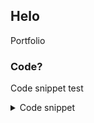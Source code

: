 ## Helo

Portfolio 

### Code?

Code snippet test

<details>
<summary>Code snippet</summary>
```csharp
public class GunDestroyRow : GunBase
{
    public override void OnButtonDown()
    {
        matches.playersTurn = true;
        if (Coroutine.choosingBlock == true)
        {
            Coroutine.choosingBlock = false;
            return;
        }
        swap.ResetClicks();
        if (blockStorage.checkBlocksFromStorageMultipleColor(colorsToUse, amountOfColorsToUse))
        {
            Coroutine.choosingBlock = true;
            Coroutine.StartChoosing(this, ChooseBlockCoroutine.Ability.ROW, soundClip);
        }
    }
}
```
</details>
